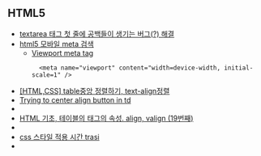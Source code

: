 ## HTML5
- [ textarea 태그 첫 줄에 공백들이 생기는 버그(?) 해결](https://saem-ee.tistory.com/54)
- [html5 모바일 meta 검색](https://www.google.com/search?q=html5+%EB%AA%A8%EB%B0%94%EC%9D%BC+meta&newwindow=1&sca_esv=ad7fdbf3f67da793&ei=YXSuaMWWLdPe2roPvrafiQw&ved=0ahUKEwiFy-G6_6mPAxVTr1YBHT7bJ8EQ4dUDCBA&uact=5&oq=html5+%EB%AA%A8%EB%B0%94%EC%9D%BC+meta&gs_lp=Egxnd3Mtd2l6LXNlcnAiFGh0bWw1IOuqqOuwlOydvCBtZXRhMgUQIRigATIFECEYoAEyBRAhGKABMgUQIRigATIFECEYoAFI8xFQjgdYlhFwAXgBkAEAmAGXAqABsQaqAQMyLTO4AQPIAQD4AQGYAgSgAsMGwgIKEAAYsAMY1gQYR8ICBBAAGB7CAgUQABjvBcICBBAhGBWYAwCIBgGQBgGSBwUxLjAuM6AH-wuyBwMyLTO4B78GwgcFMC4yLjLIBww&sclient=gws-wiz-serp)
  - [Viewport meta tag](https://developer.mozilla.org/ko/docs/Web/HTML/Guides/Viewport_meta_element)
    ```
      <meta name="viewport" content="width=device-width, initial-scale=1" />
    ```
- [[HTML,CSS] table중앙 정렬하기, text-align정렬](https://wikim.tistory.com/102)
- [Trying to center align button in td](https://stackoverflow.com/questions/22385386/trying-to-center-align-button-in-td/22385466)
- []()
- [HTML 기초, 테이블의 <tr><td><th>태그의 속성. align, valign (19번째)](https://artiroom.tistory.com/entry/HTML-%EA%B8%B0%EC%B4%88-%ED%85%8C%EC%9D%B4%EB%B8%94%EC%9D%98-trtdth%ED%83%9C%EA%B7%B8%EC%9D%98-%EC%86%8D%EC%84%B1-align-valign-19%EB%B2%88%EC%A7%B8)
- []()
- [css 스타일 적용 시간 trasi](https://www.google.com/search?q=css+%EC%8A%A4%ED%83%80%EC%9D%BC+%EC%A0%81%EC%9A%A9+%EC%8B%9C%EA%B0%84+trasi&oq=css+%EC%8A%A4%ED%83%80%EC%9D%BC+%EC%A0%81%EC%9A%A9+%EC%8B%9C%EA%B0%84+trasi+&gs_lcrp=EgZjaHJvbWUyBggAEEUYOTIHCAEQIRigATIHCAIQIRigATIHCAMQIRigAdIBCTI0NDA1ajBqN6gCALACAA&sourceid=chrome&ie=UTF-8)
- []()